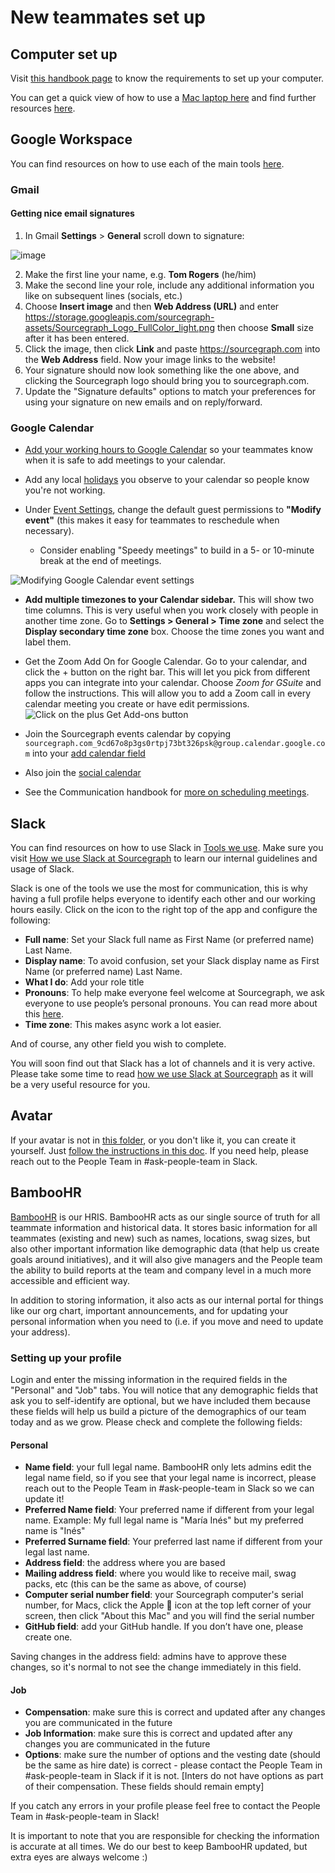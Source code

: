 # New teammates set up

## Computer set up

Visit [this handbook page](../../tech-ops/tools/computer-setup.md) to know the requirements to set up your computer.

You can get a quick view of how to use a [Mac laptop here](https://help.apple.com/macOS/high-sierra/mac-basics/#/intro) and find further resources [here](../../../company-info-and-process/working-at-sourcegraph/teammate-development/training/index.md).

## Google Workspace

You can find resources on how to use each of the main tools [here](../../../company-info-and-process/working-at-sourcegraph/teammate-development/training/tools/index.md#google-workspace).

### Gmail

#### Getting nice email signatures

1. In Gmail **Settings** > **General** scroll down to signature:

![image](https://storage.googleapis.com/sourcegraph-assets/handbook/signature.png)

2. Make the first line your name, e.g. **Tom Rogers** (he/him)
3. Make the second line your role, include any additional information you like on subsequent lines (socials, etc.)
4. Choose **Insert image** and then **Web Address (URL)** and enter https://storage.googleapis.com/sourcegraph-assets/Sourcegraph_Logo_FullColor_light.png then choose **Small** size after it has been entered.
5. Click the image, then click **Link** and paste https://sourcegraph.com into the **Web Address** field. Now your image links to the website!
7. Your signature should now look something like the one above, and clicking the Sourcegraph logo should bring you to sourcegraph.com.
8. Update the "Signature defaults" options to match your preferences for using your signature on new emails and on reply/forward.

### Google Calendar

- [Add your working hours to Google Calendar](https://calendar.google.com/calendar/r/settings) so your teammates know when it is safe to add meetings to your calendar.

- Add any local [holidays](../../../company-info-and-process/working-at-sourcegraph/holidays.md) you observe to your calendar so people know you're not working.

- Under [Event Settings](https://calendar.google.com/calendar/u/0/r/settings), change the default guest permissions to **"Modify event"** (this makes it easy for teammates to reschedule when necessary).
  - Consider enabling "Speedy meetings" to build in a 5- or 10-minute break at the end of meetings.

![Modifying Google Calendar event settings](https://sourcegraphstatic.com/handbook/google-calendar-event-settings.png)

- **Add multiple timezones to your Calendar sidebar.** This will show two time columns. This is very useful when you work closely with people in another time zone. Go to **Settings > General > Time zone** and select the **Display secondary time zone** box. Choose the time zones you want and label them.

- Get the Zoom Add On for Google Calendar. Go to your calendar, and click the + button on the right bar. This will let you pick from different apps you can integrate into your calendar. Choose _Zoom for GSuite_ and follow the instructions. This will allow you to add a Zoom call in every calendar meeting you create or have edit permissions.
  ![Click on the plus Get Add-ons button](https://storage.googleapis.com/sourcegraph-assets/handbook/zoomcalendar.png)

- Join the Sourcegraph events calendar by copying `sourcegraph.com_9cd67o8p3gs0rtpj73bt326psk@group.calendar.google.com` into your [add calendar field](https://calendar.google.com/calendar/u/0/r/settings/addcalendar?)

- Also join the [social calendar](../../../company-info-and-process/remote/social_calendar.md)

- See the Communication handbook for [more on scheduling meetings](../../../company-info-and-process/communication/index.md#scheduling-meetings-with-google-calendar).

## Slack

You can find resources on how to use Slack in [Tools we use](../../../company-info-and-process/working-at-sourcegraph/teammate-development/training/tools/index.md#slack). Make sure you visit [How we use Slack at Sourcegraph](../../../company-info-and-process/communication/team_chat.md) to learn our internal guidelines and usage of Slack.

Slack is one of the tools we use the most for communication, this is why having a full profile helps everyone to identify each other and our working hours easily. Click on the icon to the right top of the app and configure the following:

- **Full name**: Set your Slack full name as First Name (or preferred name) Last Name.
- **Display name**: To avoid confusion, set your Slack display name as First Name (or preferred name) Last Name.
- **What I do**: Add your role title
- **Pronouns**: To help make everyone feel welcome at Sourcegraph, we ask everyone to use people’s personal pronouns. You can read more about this [here](../../../company-info-and-process/diversity-equity-and-inclusion/personal-pronouns.md).
- **Time zone**: This makes async work a lot easier.

And of course, any other field you wish to complete.

You will soon find out that Slack has a lot of channels and it is very active. Please take some time to read [how we use Slack at Sourcegraph](../../../company-info-and-process/communication/team_chat.md) as it will be a very useful resource for you.

## Avatar

If your avatar is not in [this folder](https://drive.google.com/drive/u/0/folders/1T5qaSLjE2UbG0yt52gb3IVIGOUYm_YKA), or you don't like it, you can create it yourself. Just [follow the instructions in this doc](https://docs.google.com/document/d/1AMAGHqhzPvLxdqTgHws3NY4uQGz6-7B5RVcLhiprEYg/edit). If you need help, please reach out to the People Team in #ask-people-team in Slack.

## BambooHR

[BambooHR](https://www.bamboohr.com/tour/) is our HRIS. BambooHR acts as our single source of truth for all teammate information and historical data. It stores basic information for all teammates (existing and new) such as names, locations, swag sizes, but also other important information like demographic data (that help us create goals around initiatives), and it will also give managers and the People team the ability to build reports at the team and company level in a much more accessible and efficient way.

In addition to storing information, it also acts as our internal portal for things like our org chart, important announcements, and for updating your personal information when you need to (i.e. if you move and need to update your address).

### Setting up your profile

Login and enter the missing information in the required fields in the "Personal" and "Job" tabs. You will notice that any demographic fields that ask you to self-identify are optional, but we have included them because these fields will help us build a picture of the demographics of our team today and as we grow. Please check and complete the following fields:

#### Personal

- **Name field**: your full legal name. BambooHR only lets admins edit the legal name field, so if you see that your legal name is incorrect, please reach out to the People Team in #ask-people-team in Slack so we can update it!
- **Preferred Name field**: Your preferred name if different from your legal name.
  Example: My full legal name is "María Inés" but my preferred name is "Inés"
- **Preferred Surname field**: Your preferred last name if different from your legal last name.
- **Address field**: the address where you are based
- **Mailing address field**: where you would like to receive mail, swag packs, etc (this can be the same as above, of course)
- **Computer serial number field**: your Sourcegraph computer's serial number, for Macs, click the Apple 🍎 icon at the top left corner of your screen, then click "About this Mac" and you will find the serial number
- **GitHub field**: add your GitHub handle. If you don’t have one, please create one.

Saving changes in the address field: admins have to approve these changes, so it's normal to not see the change immediately in this field.

#### Job

- **Compensation**: make sure this is correct and updated after any changes you are communicated in the future
- **Job Information**: make sure this is correct and updated after any changes you are communicated in the future
- **Options**: make sure the number of options and the vesting date (should be the same as hire date) is correct - please contact the People Team in #ask-people-team in Slack if it is not. [Inters do not have options as part of their compensation. These fields should remain empty]

If you catch any errors in your profile please feel free to contact the People Team in #ask-people-team in Slack!

It is important to note that you are responsible for checking the information is accurate at all times. We do our best to keep BambooHR updated, but extra eyes are always welcome :)
